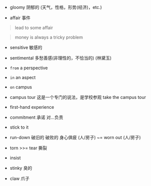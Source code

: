 

+ gloomy 阴郁的 (天气，性格，形势(经济)，etc.)

+ affair 事件

> lead to some affair

> money is always a tricky problem

+ sensitive 敏感的

+ sentimental 多愁善感(非理性的，不恰当的) (林黛玉)

- `from` a perspective

- `in` an aspect

+ `on` campus

+ campus tour 这是一个专门的说法，是学校参观 take the campus tour

+ first-hand experience

+ commitment 承诺 对...负责

+ stick to it

+ run-down 破旧的 破败的 身心俱疲 (人/房子) ~= worn out (人/房子)

+ torn >>= tear 撕裂

+ insist

+ stinky 臭的

+ claw 爪子

